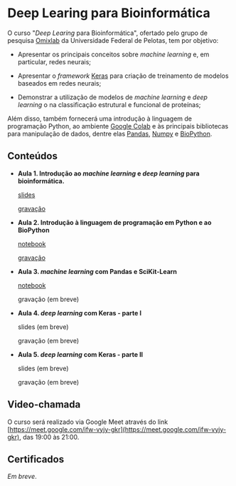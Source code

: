 # Deep Learing para Bioinformática

O curso "*Deep Learing* para Bioinformática", ofertado pelo grupo de pesquisa [Omixlab](https://github.com/omixlab) da Universidade Federal de Pelotas, tem por objetivo:

- Apresentar os principais conceitos sobre *machine learning* e, em particular, redes neurais;

- Apresentar o *framework* [Keras](https://keras.io/) para criação de treinamento de modelos baseados em redes neurais;

- Demonstrar a utilização de modelos de *machine learning* e *deep learning* o na classificação estrutural e funcional de proteínas;

Além disso, também fornecerá uma introdução à linguagem de programação Python, ao ambiente [Google Colab](https://colab.research.google.com/) e às principais bibliotecas para manipulação de dados, dentre elas [Pandas](https://pandas.pydata.org/), [Numpy](https://numpy.org/) e [BioPython](https://biopython.org/).

## Conteúdos

- **Aula 1. Introdução ao *machine learning* e *deep learning* para bioinformática.** 
    
    [slides](https://docs.google.com/presentation/d/1eXvyRbIUKoxw9zMv-fcDHgrpa4NPBmymJ4qBHcV5aFQ/edit?usp=sharing)

    [gravação](https://drive.google.com/file/d/1dJ3z_zPqe_EGo_OwR6GX0Zy8-3D1c7Ah/view?usp=sharing)

- **Aula 2. Introdução à linguagem de programação em Python e ao BioPython**

    [notebook](https://colab.research.google.com/drive/1PCDRpXX-_jXy9TMd26gV9W-7_49_nT0E?usp=sharing)

    [gravação](https://drive.google.com/file/d/1S6LbuulDwEaV7QEcUUJUvwhTZnhXV86F/view?usp=sharing)

- **Aula 3. *machine learning* com Pandas e SciKit-Learn**

    [notebook](https://colab.research.google.com/drive/1oIvEDBqC06-AmvIE_yibxmC3pONJiwFm?usp=sharing)

    gravação (em breve)

- **Aula 4. *deep learning* com Keras - parte I**

    slides (em breve)

    gravação (em breve)

- **Aula 5. *deep learning* com Keras - parte II**

    slides (em breve)

    gravação (em breve)

## Video-chamada

O curso será realizado via Google Meet através do link [https://meet.google.com/ifw-vyjy-gkr](https://meet.google.com/ifw-vyjy-gkr), das 19:00 às 21:00.

## Certificados

*Em breve*.

